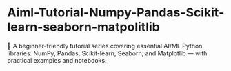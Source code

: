 # Aiml-Tutorial-Numpy-Pandas-Scikit-learn-seaborn-matpolitlib
📘 A beginner-friendly tutorial series covering essential AI/ML Python libraries: NumPy, Pandas, Scikit-learn, Seaborn, and Matplotlib — with practical examples and notebooks.
